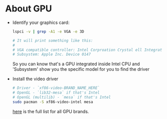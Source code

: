 # About GPU

- Identify your graphics card:

    ```bash
    lspci -v | grep -A1 -e VGA -e 3D

    # It will print something like this:
    #
    # VGA compatible controller: Intel Corproation Crystal ell Integrated Grahpics Controller (rev 08) (prog-if 00 [VGA controller])
    # Subsystem: Apple Inc. Device 0147

    ```

    So you can know that's a GPU integrated inside Intel CPU and 'Subsystem' show you the specific model for you to find the driver

- Install the video driver

    ```bash
    # Driver - `xf86-video-BRAND_NAME_HERE`
    # OpenGL - `lib32-mesa` if that's Intel
    # OpenGL (multilib) - `mesa` if that's Intel
    sudo pacman -S xf86-video-intel mesa
    ```
    [here](https://wiki.archlinux.org/index.php/xorg) is the full list for all GPU brands.
